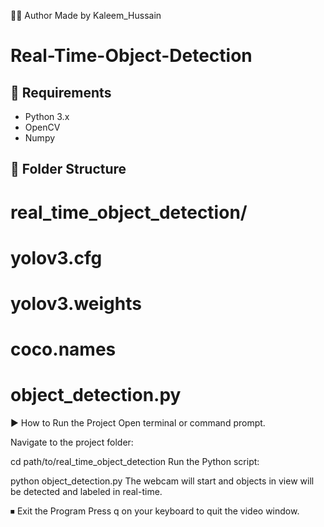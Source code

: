 👨‍💻 Author
Made by Kaleem_Hussain

# Real-Time-Object-Detection

## 🔧 Requirements
- Python 3.x
- OpenCV
- Numpy

## 📁 Folder Structure
# real_time_object_detection/
# yolov3.cfg
# yolov3.weights
# coco.names
# object_detection.py

▶️ How to Run the Project
Open terminal or command prompt.

Navigate to the project folder:

cd path/to/real_time_object_detection
Run the Python script:

python object_detection.py
The webcam will start and objects in view will be detected and labeled in real-time.

⏹ Exit the Program
Press q on your keyboard to quit the video window.
